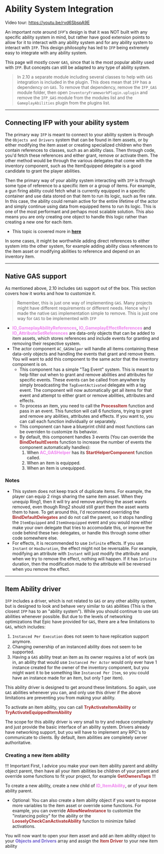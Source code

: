 # Ability System Integration

Video tour: https://youtu.be/rvd6SbspA9E

An important note around `IFP`'s design is that it was NOT built with any specific ability system in mind, but rather have good extension points to allow for it to interact with any ability system and for any ability system to interact with `IFP`. This design philosophy has led to `IFP` being extremely easy to integrate with any ability system.

This page will mostly cover `GAS`, since that is the most popular ability used with `IFP`. But concepts can still be adapted to any type of ability system.

> In 2.10 a separate module including several classes to help with `GAS` integration is included in the plugin. This does mean that `IFP` has a dependency on `GAS`. To remove that dependency, remove the `IFP_GAS` module folder, then open `InventoryFrameworkPlugin.uplugin` and remove the `IFP_GAS` module from the modules list and the `GameplayAbilities` plugin from the plugins list.

---
## Connecting IFP with your ability system
The primary way `IFP` is meant to connect to your ability system is through the `Objects and Drivers` system that can be found in item assets, or by either modifying the item asset or creating specialized children who then contain references to classes, such as an ability class. Then through code, you'd fetch these references and either grant, remove or activate them. The other method would be through the various delegates that come with the inventory component, such as the ItemEquipped delegate is a good candidate to grant the player abilities.

Then the primary way of your ability system interacting with `IFP` is through some type of reference to a specific item or a group of items. For example, a gun firing ability could fetch what is currently equipped in a specific container and use data stored on that item to run its logic, such as fire rate. In this case, the ability could remain active for the entire lifetime of the actor and simply continue using data from equipped items to run its logic. This is one of the most performant and perhaps most scalable solution. This also means you are only creating one object to handle this logic rather than creating a new one for each item.
- This topic is covered more in <a href="https://inventoryframework.github.io/classes-and-settings/da_coreitem/#gas-abilities" target="_blank">**here**</a>

In some cases, it might be worthwhile adding direct references to either system into the other system, for example adding ability class references to the item asset or modifying abilities to reference and depend on an inventory item.

---
## Native GAS support
As mentioned above, 2.10 includes `GAS` support out of the box. This section covers how it works and how to customize it.

> Remember, this is just one way of implementing `GAS`. Many projects might have different requirements or different needs. Hence why I made the native `GAS` implementation simple to remove. This is just one way for `GAS` to be implemented with `IFP`

- <span style="color:violet">**IO_GameplayAbilityReferences**</span>, <span style="color:violet">**IO_GameplayEffectReferences**</span> and <span style="color:violet">**IO_AttributeSetReferences**</span> are data-only objects that can be added to item assets, which stores references and include events for granting and removing their respective system.
- The actor component `AC_GASHelper` will handle all items containing these data-only objects and handling the events that grant and remove them. You will want to add this component to the same actor that the inventory component is on.
    - This component has a simple "Tag Event" system. This is meant to help filter out when to grant and remove abilities and attributes for specific events. These events can be called from anywhere by simply broadcasting the `TagEventActivated` delegate with a tag event. The component will now automatically get all items for that event and attempt to either grant or remove abilities, attributes and effects.
    - To process an item, you need to call the <span style="color:brown">**ProcessItem**</span> function and pass in an event. This function will call 6 functions, trying to grant and remove any abilities, attributes and effects. If you want to, you can call each function individually or separately.
    - This component can have a blueprint child and most functions can be overriden to customize its behavior.
    - By default, this component handles 3 events (You can override the <span style="color:brown">**BindDefaultEvents**</span> function to increase the number of events the component automatically handles): 
        1. When <span style="color:violet">**AC_GASHelper**</span> has its <span style="color:brown">**StartHelperComponent**</span> function called. 
        2. When an item is equipped. 
        3. When an item is unequipped.

### Notes
- This system does not keep track of duplicate items. For example, the player can equip 2 rings sharing the same item asset. When they unequip Ring1, then it will try and remove anything the asset wants removed, even though Ring2 should still grant them the asset wants them to have. To get around this, I'd recommend overriding the <span style="color:brown">**BindDefaultDelegates**</span> and do not call the parent, so it stops handling the `ItemEquipped` and `ItemUnequipped` event and you would now either make your own delegate that tries to accomodate this, or improve the code behind these two delegates, or handle this through some other code somewhere else.
- For effects, it is recommended to use `Infinite` effects. If you use `Instant` or `HasDuration`, the effect might not be reversable. For example, modifying an attribute with `Instant` will just modify the attribute and when we try to remove the effect, nothing will happen. If it has `Infinite` duration, then the modification made to the attribute will be reversed when you remove the effect.

---
## Item Ability driver
`IFP` includes a driver, which is not related to `GAS` or any other ability system, but is designed to look and behave very similar to `GAS` abilities (This is the closest `IFP` has to an "ability system"). While you should continue to use `GAS` abilities whenever possible. But due to the levels of networking optimizations that Epic have provided for `GAS`, there are a few limitations to `GAS`, which includes:
1. `Instanced Per Execution` does not seem to have replication support anymore.
2. Changing ownership of an instanced ability does not seem to be supported.
3. Having a `GAS` ability treat an item as its owner requires a lot of work (as in, an ability that would use `Instanced Per Actor` would only ever have 1 instance created for the owner of the inventory component, but you might want it to be something like `Instanced Per Item`, so you could have an instance made for an item, but only 1 per item).

This ability driver is designed to get around these limitations. So again, use `GAS` abilities whenever you can, and only use this driver if the above limitations are preventing you from making your ability.

To activate an item ability, you can call <span style="color:brown">**TryActivateItemAbility**</span> or <span style="color:brown">**TryActivateEquippedItemAbility**</span>

The scope for this ability driver is very small to try and reduce complexity and just provide the basic interface of an ability system. Drivers already have networking support, but you will have to implement any RPC's to communicate to clients. By default, item abilities are completely server authoritative.

### Creating a new item ability

!!! Important
First, I advice you make your own item ability parent and ability object parent, then have all your item abilities be children of your parent and override some functions to fit your project, for example <span style="color:brown">**GetOwnersTags**</span>
!!!

To create a new ability, create a new child of <span style="color:violet">**ID_ItemAbility**</span>, or of your item ability parent.
- Optional: You can also create a item ability object if you want to expose more variables to the item asset or override some functions. For example, you can override <span style="color:brown">**AllowNewInstance**</span> to customize the "instancing policy" for the ability or the <span style="color:brown">**LooselyCheckCanActivateAbility**</span> function to minimize failed activations.

You will now want to open your item asset and add an item ability object to your <span style="color:slateblue">**Objects and Drivers**</span> array and assign the <span style="color:brown">**Item Driver**</span> to your new item ability